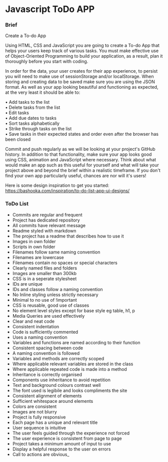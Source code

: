 # Javascript ToDo APP

### Brief

Create a To-do App
 
Using  HTML, CSS and JavaScript you are going to create a To-do App that helps your users keep track of various tasks. You must make effective use of Object-Oriented Programming to build your application, as a result, plan it thoroughly before you start with coding.
 
In order for the data, your user creates for their app experience, to persist you will need to make use of sessionStorage and/or localStorage.
When storing and creating data to be saved make sure you are using the JSON format.
As well as your app looking beautiful and functioning as expected, at the very least it should be able to:<br>
  
• Add tasks to the list <br>
• Delete tasks from the list <br>
• Edit tasks <br>
• Add due dates to tasks <br>
• Sort tasks alphabetically <br>
• Strike through tasks on the list <br>
• Save tasks in their expected states and order even after the browser has been closed <br>
 
Commit and push regularly as we will be looking at your project's GitHub history. 
In addition to that functionality, make sure your app looks good using CSS, animation and JavaScript where necessary.
Think about what would make an app such as this useful for yourself and what will take your project above and beyond the brief within a realistic timeframe. If you don't find your own app particularly useful, chances are nor will it's users!

Here is some design inspiration to get you started:<br>
https://bashooka.com/inspiration/to-do-list-app-ui-designs/

### ToDo List

- Commits are regular and frequent
- Project has dedicated repository
- All commits have relevant message
- Readme styled with markdown
- The project has a readme that describes how to use it
- Images in own folder
- Scripts in own folder
- Filenames follow same naming convention
- Filenames are lowercase
- Filenames contain no spaces or special characters
- Clearly named files and folders
- Images are smaller than 300kb
- CSS is in a seperate stylesheet
- IDs are unique
- IDs and classes follow a naming convention
- No Inline styling unless strictly necessary
- Minimal to no use of !important
- CSS is reusable, good use of classes
- No element level styles except for base style eg table, h1, p
- Media Queries are used effectively
- Clear and neat code
- Consistent indentation
- Code is sufficiently commented
- Uses a naming convention
- Variables and functions are named according to their function
- Consistent spacing between code
- A naming convention is followed
- Variables and methods are correctly scoped
- Where applicable relevant variables are stored in the class
- Where applicable repeated code is made into a method
- Inheritance is correctly organised
- Components use inheritance to avoid repetition
- Text and background colours contrast well
- The font used is legibile and looks compliments the site
- Consistent alignment of elements
- Sufficient whitespace around elements
- Colors are consistent
- Images are not blurry
- Project is fully responsive
- Each page has a unique and relevant title
- User sequence is intuitive
- The user feels guided through the experience not forced
- The user experience is consistent from page to page
- Project takes a minimum amount of input to use
- Display a helpful response to the user on errors
- Call to actions are obvious_